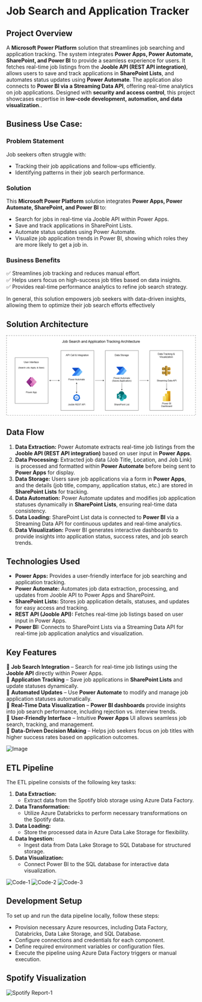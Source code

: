 # Job Search and Application Tracker

## Project Overview
A **Microsoft Power Platform** solution that streamlines job searching and application tracking. The system integrates **Power Apps, Power Automate, SharePoint, and Power BI** to provide a seamless experience for users. It fetches real-time job listings from the **Jooble API (REST API integration)**, allows users to save and track applications in **SharePoint Lists**, and automates status updates using **Power Automate**. The application also connects to **Power BI via a Streaming Data API**, offering real-time analytics on job applications. Designed with **security and access control**, this project showcases expertise in **low-code development, automation, and data visualization**..


## **Business Use Case:**  

### **Problem Statement**  
Job seekers often struggle with:  
- Tracking their job applications and follow-ups efficiently.  
- Identifying patterns in their job search performance.  

### **Solution**  
This **Microsoft Power Platform** solution integrates **Power Apps, Power Automate, SharePoint, and Power BI** to:  
- Search for jobs in real-time via Jooble API within Power Apps.  
- Save and track applications in SharePoint Lists.  
- Automate status updates using Power Automate.  
- Visualize job application trends in Power BI, showing which roles they are more likely to get a job in.  

### **Business Benefits**  
✅ Streamlines job tracking and reduces manual effort.  
✅ Helps users focus on high-success job titles based on data insights.  
✅ Provides real-time performance analytics to refine job search strategy.  

In general, this solution empowers job seekers with data-driven insights, allowing them to optimize their job search efforts effectively


## Solution Architecture
![Architecture-1](https://github.com/Godwin-will/JobSearchandApplicationTracker/blob/main/jobsearcharchi2.png)


## Data Flow

1. **Data Extraction:** Power Automate extracts real-time job listings from the **Jooble API (REST API integration)** based on user input in **Power Apps**.  
2. **Data Processing:** Extracted job data (Job Title, Location, and Job Link) is processed and formatted within **Power Automate** before being sent to **Power Apps** for display.  
3. **Data Storage:** Users save job applications via a form in **Power Apps**, and the details (job title, company, application status, etc.) are stored in **SharePoint Lists** for tracking.  
4. **Data Automation:** Power Automate updates and modifies job application statuses dynamically in **SharePoint Lists**, ensuring real-time data consistency.  
5. **Data Loading:** SharePoint List data is connected to **Power BI** via a Streaming Data API for continuous updates and real-time analytics.  
6. **Data Visualization:** Power BI generates interactive dashboards to provide insights into application status, success rates, and job search trends.


## Technologies Used  
- **Power Apps:** Provides a user-friendly interface for job searching and application tracking.  
- **Power Automate:** Automates job data extraction, processing, and updates from Jooble API to Power Apps and SharePoint.  
- **SharePoint Lists:** Stores job application details, statuses, and updates for easy access and tracking.  
- **REST API (Jooble API):** Fetches real-time job listings based on user input in Power Apps.  
- **Power BI:** Connects to SharePoint Lists via a Streaming Data API for real-time job application analytics and visualization.
  

## **Key Features**  

🔹 **Job Search Integration** – Search for real-time job listings using the **Jooble API** directly within Power Apps.  
🔹 **Application Tracking** – Save job applications in **SharePoint Lists** and update statuses dynamically.  
🔹 **Automated Updates** – Use **Power Automate** to modify and manage job application statuses automatically.  
🔹 **Real-Time Data Visualization** – **Power BI dashboards** provide insights into job search performance, including rejection vs. interview trends.  
🔹 **User-Friendly Interface** – Intuitive **Power Apps** UI allows seamless job search, tracking, and management.  
🔹 **Data-Driven Decision Making** – Helps job seekers focus on job titles with higher success rates based on application outcomes.



![Image](https://github.com/user-attachments/assets/7d469a9b-e6cd-44a0-b328-11b9cf2a5cce)






























## ETL Pipeline
The ETL pipeline consists of the following key tasks:
1. **Data Extraction:**
   - Extract data from the Spotify blob storage using Azure Data Factory.
2. **Data Transformation:**
   - Utilize Azure Databricks to perform necessary transformations on the Spotify data.
3. **Data Loading:**
   - Store the processed data in Azure Data Lake Storage for flexibility.
4. **Data Ingestion:**
   - Ingest data from Data Lake Storage to SQL Database for structured storage.
5. **Data Visualization:**
   - Connect Power BI to the SQL database for interactive data visualization.

![Code-1](https://github.com/kingsley-123/Spotify-ETL-/assets/63650573/fbd48c88-14bd-4cbd-b8c6-c721f98003f4)
![Code-2](https://github.com/kingsley-123/Spotify-ETL-/assets/63650573/2f4721d4-bb3c-4923-9991-6d42bdf10ccb)
![Code-3](https://github.com/kingsley-123/Spotify-ETL-/assets/63650573/7da95090-cd9d-4b73-ad7c-1e528cf89cff)


## Development Setup
To set up and run the data pipeline locally, follow these steps:
- Provision necessary Azure resources, including Data Factory, Databricks, Data Lake Storage, and SQL Database.
- Configure connections and credentials for each component.
- Define required environment variables or configuration files.
- Execute the pipeline using Azure Data Factory triggers or manual execution.

  
## Spotify Visualization 
![Spotify Report-1](https://github.com/kingsley-123/Spotify-ETL-/assets/63650573/40d8290a-20b5-430b-aaea-46181dd1188c)


